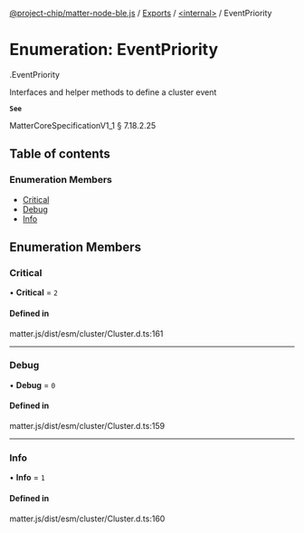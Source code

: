[@project-chip/matter-node-ble.js](../README.md) / [Exports](../modules.md) / [<internal\>](../modules/internal_.md) / EventPriority

# Enumeration: EventPriority

[<internal>](../modules/internal_.md).EventPriority

Interfaces and helper methods to define a cluster event

**`See`**

MatterCoreSpecificationV1_1 § 7.18.2.25

## Table of contents

### Enumeration Members

- [Critical](internal_.EventPriority.md#critical)
- [Debug](internal_.EventPriority.md#debug)
- [Info](internal_.EventPriority.md#info)

## Enumeration Members

### Critical

• **Critical** = ``2``

#### Defined in

matter.js/dist/esm/cluster/Cluster.d.ts:161

___

### Debug

• **Debug** = ``0``

#### Defined in

matter.js/dist/esm/cluster/Cluster.d.ts:159

___

### Info

• **Info** = ``1``

#### Defined in

matter.js/dist/esm/cluster/Cluster.d.ts:160
